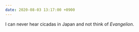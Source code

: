 ```yaml
---
date: 2020-08-03 13:17:00 +0900
---
```


I can never hear cicadas in Japan and not think of _Evangelion_.

